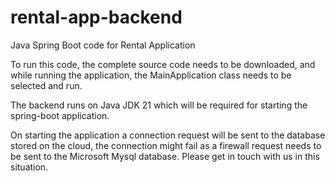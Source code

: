 # rental-app-backend
Java Spring Boot code for Rental Application

To run this code, the complete source code needs to be downloaded, and while running the application, the MainApplication class needs to be selected and run. 

The backend runs on Java JDK 21 which will be required for starting the spring-boot application.

On starting the application a connection request will be sent to the database stored on the cloud, the connection might fail as a firewall request needs to be sent to the Microsoft Mysql database. Please get in touch with us in this situation.

